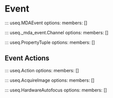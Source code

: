 # Event

::: useq.MDAEvent
    options:
        members: []

::: useq._mda_event.Channel
    options:
        members: []

::: useq.PropertyTuple
    options:
        members: []

## Event Actions

::: useq.Action
    options:
        members: []

::: useq.AcquireImage
    options:
        members: []

::: useq.HardwareAutofocus
    options:
        members: []
